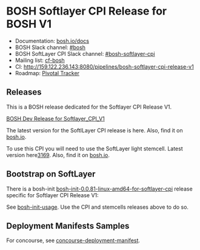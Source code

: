 # BOSH Softlayer CPI Release for BOSH V1

* Documentation: [bosh.io/docs](https://bosh.io/docs)
* BOSH Slack channel: [#bosh](https://cloudfoundry.slack.com/archives/bosh)
* BOSH SoftLayer CPI Slack channel: [#bosh-softlayer-cpi](https://cloudfoundry.slack.com/archives/bosh-softlayer-cpi)
* Mailing list: [cf-bosh](https://lists.cloudfoundry.org/pipermail/cf-bosh)
* CI: <http://159.122.236.143:8080/pipelines/bosh-softlayer-cpi-release-v1>
* Roadmap: [Pivotal Tracker](https://www.pivotaltracker.com/n/projects/1344876)

## Releases

This is a BOSH release dedicated for the Softlayer CPI Release V1.

[BOSH Dev Release for Softlayer_CPI_V1](https://s3.amazonaws.com/bosh-softlayer-cpi-stemcells/bosh-236%2Bdev.12.tgz)

The latest version for the SoftlLayer CPI release is here. Also, find it on [bosh.io](http://bosh.io).

To use this CPI you will need to use the SoftLayer light stemcell. Latest version here[3169](https://s3.amazonaws.com/bosh-softlayer-cpi-stemcells/light-bosh-stemcell-3169-softlayer-esxi-ubuntu-trusty-go_agent.tgz). Also, find it on [bosh.io](http://bosh.io).

## Bootstrap on SoftLayer

There is a bosh-init [bosh-init-0.0.81-linux-amd64-for-softlayer-cpi](https://s3.amazonaws.com/bosh-softlayer-cpi-stemcells/bosh-init-0.0.81-linux-amd64) release specific for Softlayer CPI Release V1:

See [bosh-init-usage](docs/bosh-init-usage.md). Use the CPI and stemcells releases above to do so.

## Deployment Manifests Samples

For concourse, see [concourse-deployment-manifest](docs/concourse_sample_v1_schema.yml).
